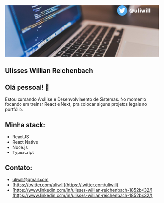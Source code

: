 ![](https://github.com/uliwill/uliwill/blob/main/Capa%20Twitter.png)

## Ulisses Willian Reichenbach

## Olá pessoal! 👋

Estou cursando Análise e Desenvolvimento de Sistemas. No momento focando em treinar React e Next, pra colocar alguns projetos legais no portfólio.

## Minha stack:
- ReactJS
- React Native
- Node.js
- Typescript

## Contato:
- uliwill@gmail.com
- [https://twitter.com/uliwill](https://twitter.com/uliwill)
- [https://www.linkedin.com/in/ulisses-willian-reichenbach-1852b432/](https://www.linkedin.com/in/ulisses-willian-reichenbach-1852b432/)
